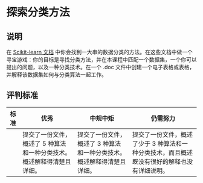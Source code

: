 # 探索分类方法

## 说明

在 [Scikit-learn 文档](https://scikit-learn.org/stable/supervised_learning.html) 中你会找到一大串的数据分类的方法。在这些文档中做一个寻宝游戏：你的目标是寻找分类方法，并在本课程中匹配一个数据集，一个你可以提出的问题，以及一种分类技术。在一个 .doc 文件中创建一个电子表格或表格，并解释该数据集如何与分类算法一起工作。

## 评判标准

| 标准 | 优秀 | 中规中矩 | 仍需努力 |
| ---- | --- | -------- | ------- |
|      | 提交了一份文件，概述了 5 种算法和一种分类技术。概述解释得清楚且详细。 |  提交了一份文件，概述了 3 种算法和一种分类技术。概述解释得清楚且详细。 | 提交了一份文件，概述了少于 3 种算法和一种分类技术，而且概述既没有很好的解释也没有详细说明。 |
